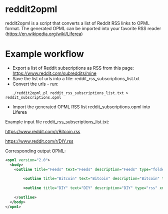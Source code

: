 # reddit2opml
reddit2opml is a script that converts a list of Reddit RSS links to OPML format. The generated OPML can be imported into your favorite RSS reader (https://en.wikipedia.org/wiki/Liferea)

# Example workflow
* Export a list of Reddit subscriptions as RSS from this page: https://www.reddit.com/subreddits/mine
* Save the list of urls into a file: reddit_rss_subscriptions_list.txt
* Convert the urls - run:
``` shell
   ./reddit2opml.pl reddit_rss_subscriptions_list.txt > reddit_subscriptions.opml
```
* Import the generated OPML RSS list reddit_subscriptions.opml into Liferea

Example input file reddit_rss_subscriptions_list.txt:

https://www.reddit.com/r/Bitcoin.rss

https://www.reddit.com/r/DIY.rss


Corresponding output OPML:

```xml
<opml version="2.0">
  <body>
    <outline title="Feeds" text="Feeds" description="Feeds" type="folder">
    
	    <outline title="Bitcoin" text="Bitcoin" description="Bitcoin" type="rss" xmlUrl="https://www.reddit.com/r/Bitcoin.rss" htmlUrl="https://www.reddit.com/r/Bitcoin"/> 
	    
	    <outline title="DIY" text="DIY" description="DIY" type="rss" xmlUrl="https://www.reddit.com/r/DIY.rss" htmlUrl="https://www.reddit.com/r/DIY"/> 
	    
    </outline>
  </body>
</opml>
```
